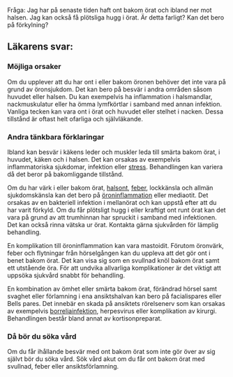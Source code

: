 Fråga: Jag har på senaste tiden haft ont bakom örat och ibland ner mot halsen. Jag kan också få plötsliga hugg i örat. Är detta farligt? Kan det bero på förkylning?

Läkarens svar:
--------------

### Möjliga orsaker

Om du upplever att du har ont i eller bakom öronen behöver det inte vara på grund av öronsjukdom. Det kan bero på besvär i andra områden såsom huvudet eller halsen. Du kan exempelvis ha inflammation i halsmandlar, nackmuskulatur eller ha ömma lymfkörtlar i samband med annan infektion. Vanliga tecken kan vara ont i örat och huvudet eller stelhet i nacken. Dessa tillstånd är oftast helt ofarliga och självläkande.

### Andra tänkbara förklaringar

Ibland kan besvär i käkens leder och muskler leda till smärta bakom örat, i huvudet, käken och i halsen. Det kan orsakas av exempelvis inflammatoriska sjukdomar, infektion eller [stress](https://www.kry.se/fakta/stress/ "stress"). Behandlingen kan variera då det beror på bakomliggande tillstånd.

Om du har värk i eller bakom örat, [halsont](https://www.kry.se/fakta/ont-i-halsen/ "halsont"), [feber](https://www.kry.se/fakta/feber/ "feber"), lockkänsla och allmän sjukdomskänsla kan det bero på [öroninflammation](https://www.kry.se/fakta/oroninflammation/ "oroninflammation") eller mediaotit. Det orsakas av en bakteriell infektion i mellanörat och kan uppstå efter att du har varit förkyld. Om du får plötsligt hugg i eller kraftigt ont runt örat kan det vara på grund av att trumhinnan har spruckit i samband med infektionen. Det kan också rinna vätska ur örat. Kontakta gärna sjukvården för lämplig behandling.

En komplikation till öroninflammation kan vara mastoidit. Förutom öronvärk, feber och flytningar från hörselgången kan du uppleva att det gör ont i benet bakom örat. Det kan visa sig som en svullnad knöl bakom örat samt ett utstående öra. För att undvika allvarliga komplikationer är det viktigt att uppsöka sjukvård snabbt för behandling.

En kombination av ömhet eller smärta bakom örat, förändrad hörsel samt svaghet eller förlamning i ena ansiktshalvan kan bero på facialispares eller Bells pares. Det innebär en skada på ansiktets rörelsenerv som kan orsakas av exempelvis [borreliainfektion](https://www.kry.se/fakta/borrelia/ "borreliainfektion"), herpesvirus eller komplikation av kirurgi. Behandlingen består bland annat av kortisonpreparat.

### Då bör du söka vård

Om du får ihållande besvär med ont bakom örat som inte gör över av sig självt bör du söka vård. Sök vård akut om du får ont bakom örat med svullnad, feber eller ansiktsförlamning.